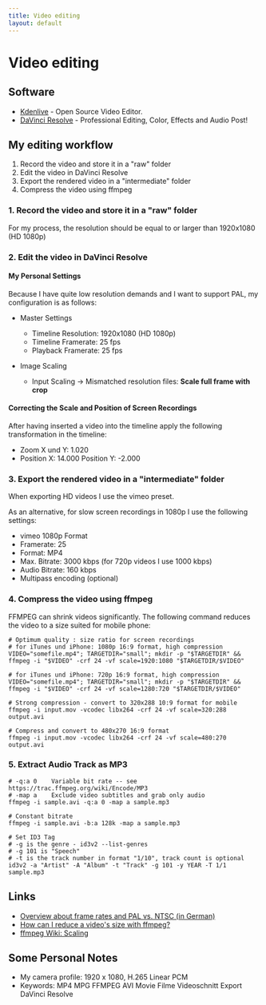 ```yaml
---
title: Video editing
layout: default
---
```


# Video editing

## Software

* [Kdenlive](https://kdenlive.org/en/) - Open Source Video Editor.
* [DaVinci Resolve](https://www.blackmagicdesign.com/products/davinciresolve/) - Professional Editing, Color, Effects and Audio Post!

## My editing workflow

1. Record the video and store it in a "raw" folder
2. Edit the video in DaVinci Resolve
3. Export the rendered video in a "intermediate" folder
4. Compress the video using ffmpeg

### 1. Record the video and store it in a "raw" folder

For my process, the resolution should be equal to or larger than 1920x1080 (HD 1080p)

### 2. Edit the video in DaVinci Resolve

#### My Personal Settings

Because I have quite low resolution demands and I want to support PAL, my configuration is as follows:

* Master Settings
  * Timeline Resolution: 1920x1080 (HD 1080p)
  * Timeline Framerate: 25 fps
  * Playback Framerate: 25 fps

* Image Scaling
  * Input Scaling &rarr; Mismatched resolution files: **Scale full frame with crop**

#### Correcting the Scale and Position of Screen Recordings

After having inserted a video into the timeline apply the following transformation in the timeline:

* Zoom X und Y: 1.020
* Position X: 14.000 Position Y: -2.000

### 3. Export the rendered video in a "intermediate" folder

When exporting HD videos I use the vimeo preset.

As an alternative, for slow screen recordings in 1080p I use the following settings:

* vimeo 1080p Format
* Framerate: 25
* Format: MP4
* Max. Bitrate: 3000 kbps (for 720p videos I use 1000 kbps)
* Audio Bitrate: 160 kbps
* Multipass encoding (optional)

### 4. Compress the video using ffmpeg

FFMPEG can shrink videos significantly. The following command reduces the video to a size suited for mobile phone:

```
# Optimum quality : size ratio for screen recordings
# for iTunes und iPhone: 1080p 16:9 format, high compression
VIDEO="somefile.mp4"; TARGETDIR="small"; mkdir -p "$TARGETDIR" && ffmpeg -i "$VIDEO" -crf 24 -vf scale=1920:1080 "$TARGETDIR/$VIDEO"

# for iTunes und iPhone: 720p 16:9 format, high compression
VIDEO="somefile.mp4"; TARGETDIR="small"; mkdir -p "$TARGETDIR" && ffmpeg -i "$VIDEO" -crf 24 -vf scale=1280:720 "$TARGETDIR/$VIDEO"

# Strong compression - convert to 320x288 10:9 format for mobile
ffmpeg -i input.mov -vcodec libx264 -crf 24 -vf scale=320:288  output.avi

# Compress and convert to 480x270 16:9 format
ffmpeg -i input.mov -vcodec libx264 -crf 24 -vf scale=480:270  output.avi
```

### 5. Extract Audio Track as MP3

```shell
# -q:a 0    Variable bit rate -- see https://trac.ffmpeg.org/wiki/Encode/MP3
# -map a    Exclude video subtitles and grab only audio
ffmpeg -i sample.avi -q:a 0 -map a sample.mp3

# Constant bitrate
ffmpeg -i sample.avi -b:a 128k -map a sample.mp3

# Set ID3 Tag
# -g is the genre - id3v2 --list-genres
# -g 101 is "Speech"
# -t is the track number in format "1/10", track count is optional
id3v2 -a "Artist" -A "Album" -t "Track" -g 101 -y YEAR -T 1/1 sample.mp3
```

## Links

* [Overview about frame rates and PAL vs. NTSC (in German)](https://gwegner.de/know-how/verwirrung-um-die-frameraten-24-fps-25-fps-30-fps-pal-ntsc-wann-nimmt-man-was/)
* [How can I reduce a video's size with ffmpeg?](https://unix.stackexchange.com/questions/28803/how-can-i-reduce-a-videos-size-with-ffmpeg)
* [ffmpeg Wiki: Scaling](https://trac.ffmpeg.org/wiki/Scaling)

## Some Personal Notes

* My camera profile: 1920 x 1080, H.265 Linear PCM
* Keywords: MP4 MPG FFMPEG AVI Movie Filme Videoschnitt Export DaVinci Resolve